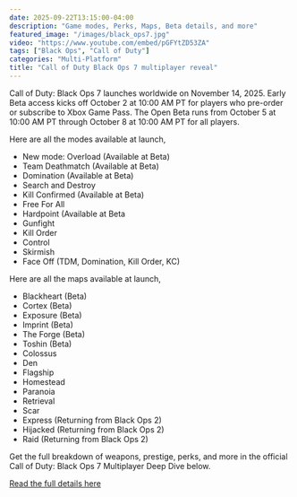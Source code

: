 ```yaml
---
date: 2025-09-22T13:15:00-04:00
description: "Game modes, Perks, Maps, Beta details, and more"
featured_image: "/images/black_ops7.jpg"
video: "https://www.youtube.com/embed/pGFYtZD53ZA"
tags: ["Black Ops", "Call of Duty"]
categories: "Multi-Platform"
title: "Call of Duty Black Ops 7 multiplayer reveal"
---
```


Call of Duty: Black Ops 7 launches worldwide on November 14, 2025.
Early Beta access kicks off October 2 at 10:00 AM PT for players who pre-order or subscribe to Xbox Game Pass.
The Open Beta runs from October 5 at 10:00 AM PT through October 8 at 10:00 AM PT for all players.

Here are all the modes available at launch,

- New mode: Overload (Available at Beta)
- Team Deathmatch (Available at Beta)
- Domination (Available at Beta)
- Search and Destroy
- Kill Confirmed (Available at Beta)
- Free For All
- Hardpoint (Available at Beta
- Gunfight
- Kill Order
- Control
- Skirmish
- Face Off (TDM, Domination, Kill Order, KC)


Here are all the maps available at launch,

- Blackheart (Beta)
- Cortex (Beta)
- Exposure (Beta)
- Imprint (Beta)
- The Forge (Beta)
- Toshin (Beta)
- Colossus
- Den
- Flagship
- Homestead
- Paranoia
- Retrieval
- Scar
- Express (Returning from Black Ops 2)
- Hijacked (Returning from Black Ops 2)
- Raid (Returning from Black Ops 2)

Get the full breakdown of weapons, prestige, perks, and more in the official Call of Duty: Black Ops 7 Multiplayer Deep Dive below.

[Read the full details here](https://www.callofduty.com/blog/2025/09/call-of-duty-black-ops-7-multiplayer-deep-dive#Core)